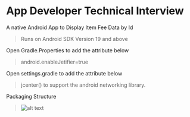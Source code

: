 # App Developer Technical Interview
A native Android App to Display Item Fee Data by Id
>Runs on Android SDK Version 19 and above

Open Gradle.Properties to add the attribute below 
>android.enableJetifier=true

Open settings.gradle to add the attribute below 
>jcenter() to support the android networking library.

Packaging Structure
>![alt text](https://i.imgur.com/J0ixyMM.jpg)

